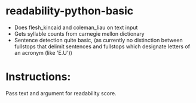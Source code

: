 readability-python-basic
========================
* Does flesh_kincaid and coleman_liau on text input  
* Gets syllable counts from carnegie mellon dictionary
* Sentence detection quite basic, (as currently no distinction between 
fullstops that delimit sentences and fullstops which designate letters of an acronym (like 'E.U'))

Instructions:
============
Pass text and argument for readability score.

